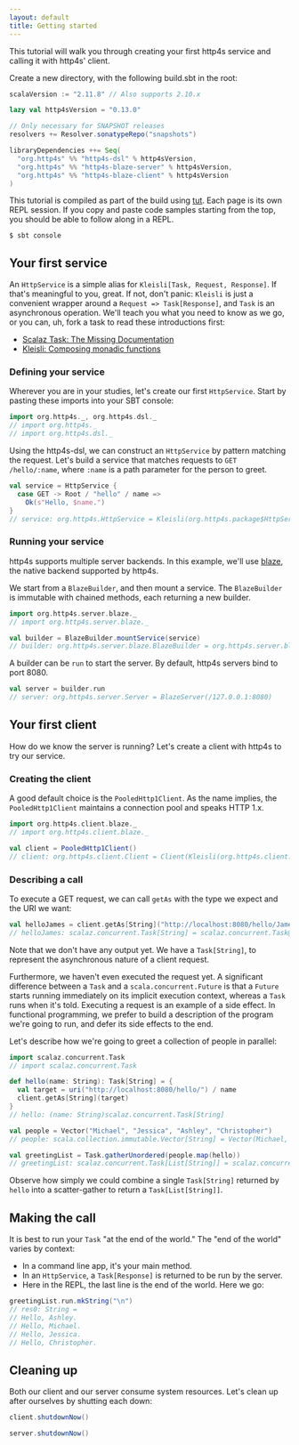 ```yaml
---
layout: default
title: Getting started
---
```


This tutorial will walk you through creating your first http4s service
and calling it with http4s' client.

Create a new directory, with the following build.sbt in the root:

```scala
scalaVersion := "2.11.8" // Also supports 2.10.x

lazy val http4sVersion = "0.13.0"

// Only necessary for SNAPSHOT releases
resolvers += Resolver.sonatypeRepo("snapshots")

libraryDependencies ++= Seq(
  "org.http4s" %% "http4s-dsl" % http4sVersion,
  "org.http4s" %% "http4s-blaze-server" % http4sVersion,
  "org.http4s" %% "http4s-blaze-client" % http4sVersion
)
```

This tutorial is compiled as part of the build using [tut].  Each page
is its own REPL session.  If you copy and paste code samples starting
from the top, you should be able to follow along in a REPL.

```
$ sbt console
```

## Your first service

An `HttpService` is a simple alias for
`Kleisli[Task, Request, Response]`.  If that's meaningful to you,
great.  If not, don't panic: `Kleisli` is just a convenient wrapper
around a `Request => Task[Response]`, and `Task` is an asynchronous
operation.  We'll teach you what you need to know as we go, or you
can, uh, fork a task to read these introductions first:

* [Scalaz Task: The Missing Documentation]
* [Kleisli: Composing monadic functions]

### Defining your service

Wherever you are in your studies, let's create our first
`HttpService`.  Start by pasting these imports into your SBT console:

```scala
import org.http4s._, org.http4s.dsl._
// import org.http4s._
// import org.http4s.dsl._
```

Using the http4s-dsl, we can construct an `HttpService` by pattern
matching the request.  Let's build a service that matches requests to
`GET /hello/:name`, where `:name` is a path parameter for the person to
greet.

```scala
val service = HttpService {
  case GET -> Root / "hello" / name =>
    Ok(s"Hello, $name.")
}
// service: org.http4s.HttpService = Kleisli(org.http4s.package$HttpService$$$Lambda$357/446996705@ce595a4)
```

### Running your service

http4s supports multiple server backends.  In this example, we'll use
[blaze], the native backend supported by http4s.

We start from a `BlazeBuilder`, and then mount a service.  The
`BlazeBuilder` is immutable with chained methods, each returning
a new builder.

```scala
import org.http4s.server.blaze._
// import org.http4s.server.blaze._

val builder = BlazeBuilder.mountService(service)
// builder: org.http4s.server.blaze.BlazeBuilder = org.http4s.server.blaze.BlazeBuilder@7bff0065
```

A builder can be `run` to start the server.  By default, http4s
servers bind to port 8080.

```scala
val server = builder.run
// server: org.http4s.server.Server = BlazeServer(/127.0.0.1:8080)
```

## Your first client

How do we know the server is running?  Let's create a client with
http4s to try our service.

### Creating the client

A good default choice is the `PooledHttp1Client`.  As the name
implies, the `PooledHttp1Client` maintains a connection pool and
speaks HTTP 1.x.

```scala
import org.http4s.client.blaze._
// import org.http4s.client.blaze._

val client = PooledHttp1Client()
// client: org.http4s.client.Client = Client(Kleisli(org.http4s.client.blaze.BlazeClient$$$Lambda$371/317459538@7f05f0e6),scalaz.concurrent.Task@5147ff9f)
```

### Describing a call

To execute a GET request, we can call `getAs` with the type we expect
and the URI we want:

```scala
val helloJames = client.getAs[String]("http://localhost:8080/hello/James")
// helloJames: scalaz.concurrent.Task[String] = scalaz.concurrent.Task@743922ce
```

Note that we don't have any output yet.  We have a `Task[String]`, to
represent the asynchronous nature of a client request.

Furthermore, we haven't even executed the request yet.  A significant
difference between a `Task` and a `scala.concurrent.Future` is that a
`Future` starts running immediately on its implicit execution context,
whereas a `Task` runs when it's told.  Executing a request is an
example of a side effect.  In functional programming, we prefer to
build a description of the program we're going to run, and defer its
side effects to the end.

Let's describe how we're going to greet a collection of people in
parallel:

```scala
import scalaz.concurrent.Task
// import scalaz.concurrent.Task

def hello(name: String): Task[String] = {
  val target = uri("http://localhost:8080/hello/") / name
  client.getAs[String](target)
}
// hello: (name: String)scalaz.concurrent.Task[String]

val people = Vector("Michael", "Jessica", "Ashley", "Christopher")
// people: scala.collection.immutable.Vector[String] = Vector(Michael, Jessica, Ashley, Christopher)

val greetingList = Task.gatherUnordered(people.map(hello))
// greetingList: scalaz.concurrent.Task[List[String]] = scalaz.concurrent.Task@6e81abff
```

Observe how simply we could combine a single `Task[String]` returned
by `hello` into a scatter-gather to return a `Task[List[String]]`.

## Making the call

It is best to run your `Task` "at the end of the world."  The "end of
the world" varies by context:

* In a command line app, it's your main method.
* In an `HttpService`, a `Task[Response]` is returned to be run by the
  server.
* Here in the REPL, the last line is the end of the world.  Here we go:

```scala
greetingList.run.mkString("\n")
// res0: String =
// Hello, Ashley.
// Hello, Michael.
// Hello, Jessica.
// Hello, Christopher.
```

## Cleaning up

Both our client and our server consume system resources.  Let's clean
up after ourselves by shutting each down:

```scala
client.shutdownNow()

server.shutdownNow()
```

[blaze]: https://github.com/http4s/blaze
[tut]: https://github.com/tpolecat/tut
[Kleisli: Composing monadic functions]: http://eed3si9n.com/learning-scalaz/Composing+monadic+functions.html
[Scalaz Task: The Missing Documentation]: http://timperrett.com/2014/07/20/scalaz-task-the-missing-documentation/
